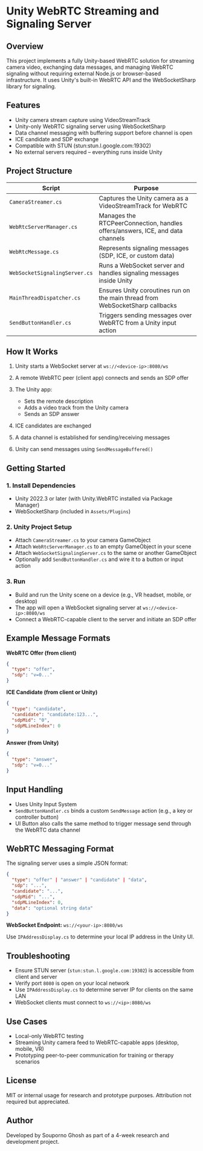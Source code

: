 # Unity WebRTC Streaming and Signaling Server

## Overview

This project implements a fully Unity-based WebRTC solution for streaming camera video, exchanging data messages, and managing WebRTC signaling without requiring external Node.js or browser-based infrastructure. It uses Unity's built-in WebRTC API and the WebSocketSharp library for signaling.

## Features

* Unity camera stream capture using VideoStreamTrack
* Unity-only WebRTC signaling server using WebSocketSharp
* Data channel messaging with buffering support before channel is open
* ICE candidate and SDP exchange
* Compatible with STUN (stun\:stun.l.google.com:19302)
* No external servers required – everything runs inside Unity

## Project Structure

| Script                        | Purpose                                                                       |
| ----------------------------- | ----------------------------------------------------------------------------- |
| `CameraStreamer.cs`           | Captures the Unity camera as a VideoStreamTrack for WebRTC                    |
| `WebRtcServerManager.cs`      | Manages the RTCPeerConnection, handles offers/answers, ICE, and data channels |
| `WebRtcMessage.cs`            | Represents signaling messages (SDP, ICE, or custom data)                      |
| `WebSocketSignalingServer.cs` | Runs a WebSocket server and handles signaling messages inside Unity           |
| `MainThreadDispatcher.cs`     | Ensures Unity coroutines run on the main thread from WebSocketSharp callbacks |
| `SendButtonHandler.cs`        | Triggers sending messages over WebRTC from a Unity input action               |

## How It Works

1. Unity starts a WebSocket server at `ws://<device-ip>:8080/ws`
2. A remote WebRTC peer (client app) connects and sends an SDP offer
3. The Unity app:

   * Sets the remote description
   * Adds a video track from the Unity camera
   * Sends an SDP answer
4. ICE candidates are exchanged
5. A data channel is established for sending/receiving messages
6. Unity can send messages using `SendMessageBuffered()`

## Getting Started

### 1. Install Dependencies

* Unity 2022.3 or later (with Unity.WebRTC installed via Package Manager)
* WebSocketSharp (included in `Assets/Plugins`)

### 2. Unity Project Setup

* Attach `CameraStreamer.cs` to your camera GameObject
* Attach `WebRtcServerManager.cs` to an empty GameObject in your scene
* Attach `WebSocketSignalingServer.cs` to the same or another GameObject
* Optionally add `SendButtonHandler.cs` and wire it to a button or input action

### 3. Run

* Build and run the Unity scene on a device (e.g., VR headset, mobile, or desktop)
* The app will open a WebSocket signaling server at `ws://<device-ip>:8080/ws`
* Connect a WebRTC-capable client to the server and initiate an SDP offer

## Example Message Formats

**WebRTC Offer (from client)**

```json
{
  "type": "offer",
  "sdp": "v=0..."
}
```

**ICE Candidate (from client or Unity)**

```json
{
  "type": "candidate",
  "candidate": "candidate:123...",
  "sdpMid": "0",
  "sdpMLineIndex": 0
}
```

**Answer (from Unity)**

```json
{
  "type": "answer",
  "sdp": "v=0..."
}
```

## Input Handling

* Uses Unity Input System
* `SendButtonHandler.cs` binds a custom `SendMessage` action (e.g., a key or controller button)
* UI Button also calls the same method to trigger message send through the WebRTC data channel

## WebRTC Messaging Format

The signaling server uses a simple JSON format:

```json
{
  "type": "offer" | "answer" | "candidate" | "data",
  "sdp": "...",
  "candidate": "...",
  "sdpMid": "...",
  "sdpMLineIndex": 0,
  "data": "optional string data"
}
```

**WebSocket Endpoint:** `ws://<your-ip>:8080/ws`

Use `IPAddressDisplay.cs` to determine your local IP address in the Unity UI.

## Troubleshooting

* Ensure STUN server (`stun:stun.l.google.com:19302`) is accessible from client and server
* Verify port `8080` is open on your local network
* Use `IPAddressDisplay.cs` to determine server IP for clients on the same LAN
* WebSocket clients must connect to `ws://<ip>:8080/ws`

## Use Cases

* Local-only WebRTC testing
* Streaming Unity camera feed to WebRTC-capable apps (desktop, mobile, VR)
* Prototyping peer-to-peer communication for training or therapy scenarios

## License

MIT or internal usage for research and prototype purposes. Attribution not required but appreciated.

## Author

Developed by Souporno Ghosh as part of a 4-week research and development project.
